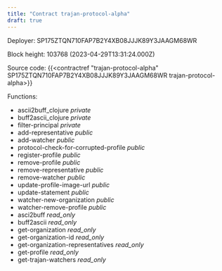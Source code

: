 ```yaml
---
title: "Contract trajan-protocol-alpha"
draft: true
---
```

Deployer: SP175ZTQN710FAP7B2Y4XB08JJJK89Y3JAAGM68WR


 



Block height: 103768 (2023-04-29T13:31:24.000Z)

Source code: {{<contractref "trajan-protocol-alpha" SP175ZTQN710FAP7B2Y4XB08JJJK89Y3JAAGM68WR trajan-protocol-alpha>}}

Functions:

* ascii2buff_clojure _private_
* buff2ascii_clojure _private_
* filter-principal _private_
* add-representative _public_
* add-watcher _public_
* protocol-check-for-corrupted-profile _public_
* register-profile _public_
* remove-profile _public_
* remove-representative _public_
* remove-watcher _public_
* update-profile-image-url _public_
* update-statement _public_
* watcher-new-organization _public_
* watcher-remove-profile _public_
* asci2buff _read_only_
* buff2ascii _read_only_
* get-organization _read_only_
* get-organization-id _read_only_
* get-organization-representatives _read_only_
* get-profile _read_only_
* get-trajan-watchers _read_only_
